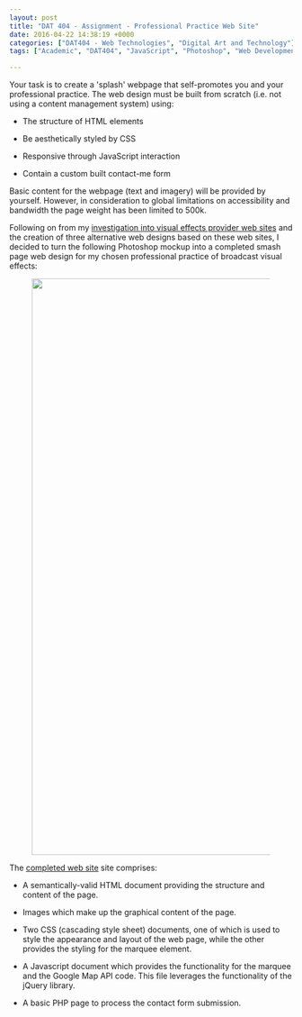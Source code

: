 ```yaml
---
layout: post
title: "DAT 404 - Assignment - Professional Practice Web Site"
date: 2016-04-22 14:38:19 +0000
categories: ["DAT404 - Web Technologies", "Digital Art and Technology"]
tags: ["Academic", "DAT404", "JavaScript", "Photoshop", "Web Development"]

---
```

Your task is to create a 'splash' webpage that self-promotes you and your professional practice. The web design must be built from scratch (i.e. not using a content management system) using:

- The structure of HTML elements

- Be aesthetically styled by CSS

- Responsive through JavaScript interaction

- Contain a custom built contact-me form

Basic content for the webpage (text and imagery) will be provided by yourself. However, in consideration to global limitations on accessibility and bandwidth the page weight has been limited to 500k.

<p>Following on from my <a href="http://www.circleseven.co.uk/2016/03/29/dat-404-web-technologies-assignment-preparation/">investigation </a><a href="{{ site.baseurl }}/dat-404-web-technologies-assignment-preparation/">into visual effects provider web sites</a> and the creation of three alternative web designs based on these web sites, I decided to turn the following Photoshop mockup into a completed smash page web design for my chosen professional practice of broadcast visual effects:</p>

<figure><a href="{{ site.baseurl }}/wp-content/uploads/2023/05/website_mockup.jpg"><img src="https://www.circleseven.co.uk/wp-content/uploads/2023/05/website_mockup-755x1024.jpg" width="755" height="1024" alt="" loading="lazy"></a></figure>

<p>The <a href="http://www.circleseven.co.uk/dat404" target="_blank" rel="noreferrer noopener">completed web site</a> site comprises:</p>

- A semantically-valid HTML document providing the structure and content of the page.

- Images which make up the graphical content of the page.

- Two CSS (cascading style sheet) documents, one of which is used to style the appearance and layout of the web page, while the other provides the styling for the marquee element.

- A Javascript document which provides the functionality for the marquee and the Google Map API code. This file leverages the functionality of the jQuery library.

- A basic PHP page to process the contact form submission.

